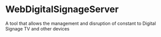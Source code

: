# WebDigitalSignageServer
A tool that allows the management and disruption of constant to Digital Signage TV and other devices  

